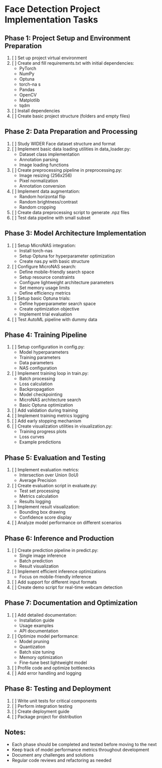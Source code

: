 # Face Detection Project Implementation Tasks

## Phase 1: Project Setup and Environment Preparation

1. [ ] Set up project virtual environment
2. [ ] Create and fill requirements.txt with initial dependencies:
   - PyTorch
   - NumPy
   - Optuna
   - torch-na
     s
   - Pandas
   - OpenCV
   - Matplotlib
   - tqdm
3. [ ] Install dependencies
4. [ ] Create basic project structure (folders and empty files)

## Phase 2: Data Preparation and Processing

1. [ ] Study WIDER Face dataset structure and format
2. [ ] Implement basic data loading utilities in data_loader.py:
   - Dataset class implementation
   - Annotation parsing
   - Image loading functions
3. [ ] Create preprocessing pipeline in preprocessing.py:
   - Image resizing (256x256)
   - Pixel normalization
   - Annotation conversion
4. [ ] Implement data augmentation:
   - Random horizontal flip
   - Random brightness/contrast
   - Random cropping
5. [ ] Create data preprocessing script to generate .npz files
6. [ ] Test data pipeline with small subset

## Phase 3: Model Architecture Implementation

1. [ ] Setup MicroNAS integration:
   - Install torch-nas
   - Setup Optuna for hyperparameter optimization
   - Create nas.py with basic structure
2. [ ] Configure MicroNAS search:
   - Define mobile-friendly search space
   - Setup resource constraints
   - Configure lightweight architecture parameters
   - Set memory usage limits
   - Define efficiency metrics
3. [ ] Setup basic Optuna trials:
   - Define hyperparameter search space
   - Create optimization objective
   - Implement trial evaluation
4. [ ] Test AutoML pipeline with dummy data

## Phase 4: Training Pipeline

1. [ ] Setup configuration in config.py:
   - Model hyperparameters
   - Training parameters
   - Data parameters
   - NAS configuration
2. [ ] Implement training loop in train.py:
   - Batch processing
   - Loss calculation
   - Backpropagation
   - Model checkpointing
   - MicroNAS architecture search
   - Basic Optuna optimization
3. [ ] Add validation during training
4. [ ] Implement training metrics logging
5. [ ] Add early stopping mechanism
6. [ ] Create visualization utilities in visualization.py:
   - Training progress plots
   - Loss curves
   - Example predictions

## Phase 5: Evaluation and Testing

1. [ ] Implement evaluation metrics:
   - Intersection over Union (IoU)
   - Average Precision
2. [ ] Create evaluation script in evaluate.py:
   - Test set processing
   - Metrics calculation
   - Results logging
3. [ ] Implement result visualization:
   - Bounding box drawing
   - Confidence score display
4. [ ] Analyze model performance on different scenarios

## Phase 6: Inference and Production

1. [ ] Create prediction pipeline in predict.py:
   - Single image inference
   - Batch prediction
   - Result visualization
2. [ ] Implement efficient inference optimizations
   - Focus on mobile-friendly inference
3. [ ] Add support for different input formats
4. [ ] Create demo script for real-time webcam detection

## Phase 7: Documentation and Optimization

1. [ ] Add detailed documentation:
   - Installation guide
   - Usage examples
   - API documentation
2. [ ] Optimize model performance:
   - Model pruning
   - Quantization
   - Batch size tuning
   - Memory optimization
   - Fine-tune best lightweight model
3. [ ] Profile code and optimize bottlenecks
4. [ ] Add error handling and logging

## Phase 8: Testing and Deployment

1. [ ] Write unit tests for critical components
2. [ ] Perform integration testing
3. [ ] Create deployment guide
4. [ ] Package project for distribution

## Notes:

- Each phase should be completed and tested before moving to the next
- Keep track of model performance metrics throughout development
- Document any challenges and solutions
- Regular code reviews and refactoring as needed
